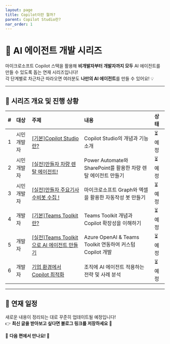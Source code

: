 ```yaml
---
layout: page
title: Copilot이란 뭘까?
parent: Copilot Studio란?
nar_order: 1
---
```

# 🚀  AI 에이전트 개발 시리즈   
마이크로소프트 Copilot 스택을 활용해 **비개발자부터 개발자까지 모두** AI 에이전트를 만들 수 있도록 돕는 연재 시리즈입니다!  
각 단계별로 차근차근 따라오면 여러분도 **나만의 AI 에이전트**를 만들 수 있어요! 💡  

---


## 🔹 **시리즈 개요 및 진행 상황**

|#| 대상  | 주제 | 내용 | 상태 |
|:-|:----|:------------------|:-------------------------------------------------|:------|
|1| 시민개발자 | [[기본]Copilot Studio란?](#) | Copilot Studio의 개념과 기능 소개 | ⏳ 예정 |
|2| 시민개발자 | [[실전]만들자 차량 렌탈 에이전트!](#) | Power Automate와 SharePoint를 활용한 차량 렌탈 에이전트 만들기 |⏳ 예정|
|3| 시민개발자 | [[실전]만들자 주요기사 수비봇 수집 !](#) | 마이크로소프트 Graph와 엑셀을 활용한 자동작성 봇 만들기  | ⏳ 예정 | 
|4| 개발자 | [[기본]Teams Toolkit란?](#) | Teams Toolkit 개념과 Copilot 확장성을 이해하기 | ⏳ 예정 |
|5| 개발자 | [[실전]Teams Toolkit으로 AI 에이전트 만들기](#) | Azure OpenAI & Teams Toolkit 연동하여 커스텀 Copilot 개발 | ⏳ 예정 |
|6| 개발자 | [기업 환경에서 Copilot 최적화](#) | 조직에 AI 에이전트 적용하는 전략 및 사례 분석 | ⏳ 예정 |


---

## 📢 **연재 일정**
새로운 내용이 정리되는 대로 꾸준히 업데이트될 예정입니다!  
👉 **최신 글을 받아보고 싶다면 블로그 링크를 저장하세요** 🎉  

📌 **다음 편에서 만나요! 🚀**
